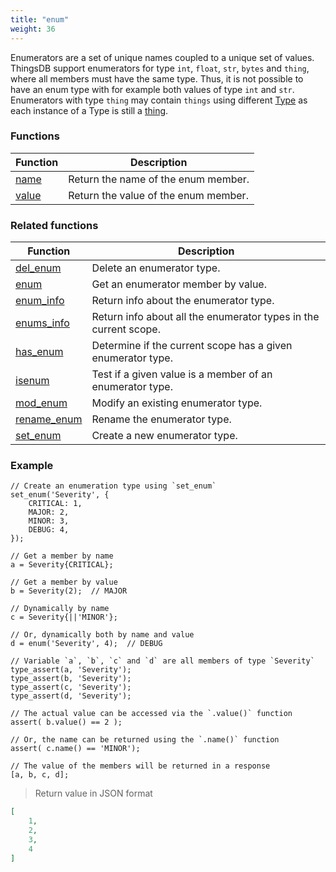 ```yaml
---
title: "enum"
weight: 36
---
```


Enumerators are a set of unique names coupled to a unique set of values. ThingsDB support enumerators for type `int`, `float`, `str`, `bytes` and `thing`, where all members
must have the same type. Thus, it is not possible to have an enum type with for example both values of type `int` and `str`. Enumerators with type `thing` may contain `things`
using different [Type](../type) as each instance of a Type is still a [thing](../thing).


### Functions

Function | Description
------ | -----------
[name](./name) | Return the name of the enum member.
[value](./value) | Return the value of the enum member.


### Related functions

Function | Description
------ | -----------
[del_enum](../../collection-api/del_enum) | Delete an enumerator type.
[enum](../../collection-api/enum) | Get an enumerator member by value.
[enum_info](../../collection-api/enum_info) | Return info about the enumerator type.
[enums_info](../../collection-api/enums_info) |Return info about all the enumerator types in the current scope.
[has_enum](../../collection-api/has_enum) | Determine if the current scope has a given enumerator type.
[isenum](../../collection-api/isenum) | Test if a given value is a member of an enumerator type.
[mod_enum](../../collection-api/mod_enum) | Modify an existing enumerator type.
[rename_enum](../../collection-api/rename_enum) | Rename the enumerator type.
[set_enum](../../collection-api/set_enum) | Create a new enumerator type.

### Example

```thingsdb,json_response
// Create an enumeration type using `set_enum`
set_enum('Severity', {
    CRITICAL: 1,
    MAJOR: 2,
    MINOR: 3,
    DEBUG: 4,
});

// Get a member by name
a = Severity{CRITICAL};

// Get a member by value
b = Severity(2);  // MAJOR

// Dynamically by name
c = Severity{||'MINOR'};

// Or, dynamically both by name and value
d = enum('Severity', 4);  // DEBUG

// Variable `a`, `b`, `c` and `d` are all members of type `Severity`
type_assert(a, 'Severity');
type_assert(b, 'Severity');
type_assert(c, 'Severity');
type_assert(d, 'Severity');

// The actual value can be accessed via the `.value()` function
assert( b.value() == 2 );

// Or, the name can be returned using the `.name()` function
assert( c.name() == 'MINOR');

// The value of the members will be returned in a response
[a, b, c, d];
```

> Return value in JSON format

```json
[
    1,
    2,
    3,
    4
]
```